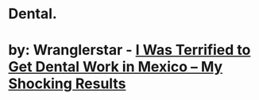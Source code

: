 # Dental.
# by: Wranglerstar - [I Was Terrified to Get Dental Work in Mexico – My Shocking Results](https://youtu.be/6BWBYOUIcUw)
